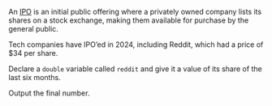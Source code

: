 An [IPO](https://en.wikipedia.org/wiki/Initial_public_offering) is an initial public offering where a privately owned company lists its shares on a stock exchange, making them available for purchase by the general public.

Tech companies have IPO’ed in 2024, including Reddit, which had a price of $34 per share.

Declare a ``double`` variable called ``reddit`` and give it a value of its share of the last six months.

Output the final number.

